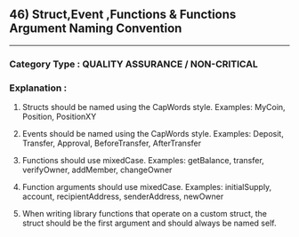 ## 46) Struct,Event ,Functions & Functions Argument Naming Convention



---

### **Category Type** : QUALITY ASSURANCE / NON-CRITICAL


### **Explanation** : 


  1.  Structs should be named using the CapWords style. Examples: MyCoin, Position, PositionXY
  
  2.  Events should be named using the CapWords style. Examples: Deposit, Transfer, Approval, BeforeTransfer, AfterTransfer
  
  3.  Functions should use mixedCase. Examples: getBalance, transfer, verifyOwner, addMember, changeOwner
   	 
  4.  Function arguments should use mixedCase. Examples: initialSupply, account, recipientAddress, senderAddress, newOwner
  
  5. When writing library functions that operate on a custom struct, the struct should be the first argument and should always be named self.
   		   
